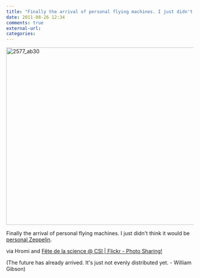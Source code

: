 ```yaml
---
title: "Finally the arrival of personal flying machines. I just didn't think it would be personal Zeppelin."
date: 2011-08-26 12:34
comments: true
external-url:
categories:
---
```

[<img src="http://1.asset.soup.io/asset/2318/2577_ab30.jpeg" width="640" height="478" alt="2577_ab30" />][1]

Finally the arrival of personal flying machines. I just didn't think it would be [personal Zeppelin][2].  
  
via Hromi and [Fête de la science @ CSI | Flickr - Photo Sharing!][3]  
  
 (The future has already arrived. It's just not evenly distributed yet. - William Gibson)

  [1]: https://secure.flickr.com/photos/lutin-userlab/5111679235/in/set-72157625108927637/
  [2]: http://www.aeroplume.com
  [3]: https://secure.flickr.com/photos/lutin-userlab/5111679235/in/set-72157625108927637/
